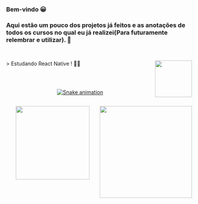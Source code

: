 ### Bem-vindo 😀
    
### Aqui estão um pouco dos projetos já feitos e as anotações de todos os cursos no qual eu já realizei(Para futuramente relembrar e utilizar). 👾

##

<div> 
    <br>
    > Estudando React Native ! 👨‍💻 <img align="right" heigth="100px" width="100px" src="https://cdn.jsdelivr.net/gh/devicons/devicon/icons/react/react-original.svg" />
</div>

##

<br>

<div align="center">
  <a href="https://github.com/ericmli">
      
      
![Snake animation](https://github.com/ericmli/ericmli/blob/output/github-contribution-grid-snake.svg)
   </a>
</div>

##

<div align="center">
    
  <img align="right" width="250px" height="250px" src="https://media.giphy.com/media/bGgsc5mWoryfgKBx1u/giphy.gif">

  <a href="https://www.linkedin.com/in/ericmli/"><img heigth="200px" width="200px" src="https://cdn.jsdelivr.net/gh/devicons/devicon/icons/linkedin/linkedin-original-wordmark.svg" /></a>
    
</div>

